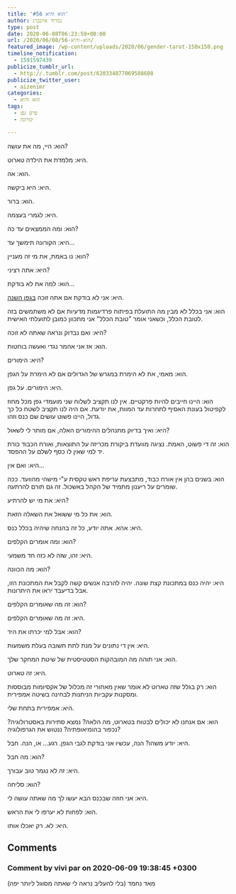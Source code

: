 ```yaml
---
title: 'הוא והיא #56'
author: נמרוד איזנברג
type: post
date: 2020-06-08T06:23:59+00:00
url: /2020/06/08/הוא-והיא-56/
featured_image: /wp-content/uploads/2020/06/gender-tarot-150x150.png
timeline_notification:
  - 1591597439
publicize_tumblr_url:
  - http://.tumblr.com/post/620334877069508608
publicize_twitter_user:
  - aizenimr
categories:
  - הוא והיא
tags:
  - פרס גפן
  - קורונה

---
```

הוא: היי, מה את עושה?

היא: מלמדת את הילדה טארוט.

הוא: אה.

היא: היא ביקשה.

הוא: ברור.

היא: לגמרי בעצמה.

הוא: ומה הממצאים עד כה?

היא: הקורונה תימשך עד&#8230;

הוא: נו באמת, את מי זה מעניין?

היא: אתה רציני?

הוא: למה את לא בודקת&#8230;

היא: אני לא בודקת אם אתה זוכה [בגפן השנה][1].

הוא: אני בכלל לא מבין מה התועלת בפיתוח פרדיגמות מדעיות אם לא משתמשים בזה לטובת הכלל, וכשאני אומר "טובת הכלל" אני מתכוון כמובן לתועלתי האישית.

היא: ואם נבדוק ונראה שאתה לא זוכה?

הוא: אז אני אהמר נגדי ואעשה בוחטות.

היא: הימורים?

הוא: מאמי, את לא הימרת במגרש של הגדולים אם לא הימרת על הגפן.

היא: הימורים. על גפן.

הוא: היינו חייבים להיות פרקטיים. אין לנו תקציב לשלוח שני מועמדי גפן מכל מחוז לקפיטול בעונת האסיף לתחרות עד המוות, את יודעת. אם היה לנו תקציב לשטח כל כך גדול, היינו פשוט עושים שם כנס וזהו.

היא: ואיך בדיוק מתנהלים ההימורים האלה, אם מותר לי לשאול?

הוא: זה די פשוט, האמת. נציגה מוועדת ביקורת מכריזה על התוצאות, ואורח הכבוד כורת יד למי שאין לו כסף לשלם על ההפסד.

היא: ואם אין&#8230;

הוא: בשנים בהן אין אורח כבוד, מתבצעת עריפת ראש טקסית ע"י מישהי מהוועד. ככה שומרים על ריענון מתמיד של הקהל באשכול. זה גם תורם להרתעה.

היא: את מי יש להרתיע?

הוא: את כל מי ששואל את השאלה הזאת.

היא: אהא. אתה יודע, כל זה בהנחה שיהיה בכלל כנס.

הוא: ומה אומרים הקלפים?

היא: זהו, שזה לא כזה חד משמעי.

הוא: מה הכוונה?

היא: יהיה כנס במתכונת קצת שונה. יהיה להרבה אנשים קשה לקבל את המתכונת הזו, אבל בדיעבד יראו את היתרונות.

הוא: זה מה שאומרים הקלפים?

היא: זה מה שאומרים הקלפים.

הוא: אבל למי יכרתו את היד?

היא: אין די נתונים על מנת לתת תשובה בעלת משמעות.

הוא: אני תוהה מה המובהקות הסטטיסטית של שיטת המחקר שלך.

היא: זה טארוט.

הוא: רק בגלל שזה טארוט לא אומר שאין מאחורי זה מכלול של אקסיומות מבוססות ומסקנות עקביות הניתנות לבחינה בשיטה אמפירית.

היא: אמפירית בתחת שלי.

הוא: אם אנחנו לא יכולים לבטוח בטארוט, מה הלאה? נמצא סתירות באסטרולוגיה? נכפור בהומיאופתיה? ננטוש את הגרפולוגיה?

היא: יודע משהו? הנה, עכשיו אני בודקת לגבי הגפן. רגע&#8230; או, הנה. חבל.

הוא: מה חבל?

היא: זה לא נגמר טוב עבורך.

הוא: סליחה?

היא: אני חוזה שבכנס הבא יעשו לך מה שאתה עושה לי.

הוא: לפחות לא יערפו לי את הראש.

היא: לא. רק יאכלו אותו.

 [1]: https://www.sf-f.org.il/archives/3058

## Comments

### Comment by vivi par on 2020-06-09 19:38:45 +0300
מאד נחמד (בלי להעליב נראה לי שאתה מסוגל ליותר יפה)